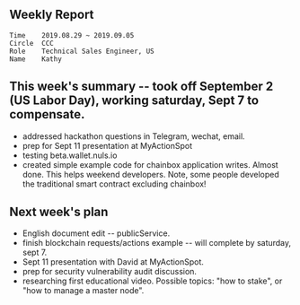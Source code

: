 ## Weekly Report
```
Time	2019.08.29 ~ 2019.09.05
Circle	CCC
Role	Technical Sales Engineer, US
Name	Kathy
```
## This week's summary -- took off September 2 (US Labor Day), working saturday, Sept 7 to compensate. 
-  addressed hackathon questions in Telegram, wechat, email. 
-  prep for Sept 11 presentation at MyActionSpot
-  testing beta.wallet.nuls.io
-  created simple example code for chainbox application writes. Almost done. This helps weekend developers. Note, some people developed the traditional smart contract excluding chainbox!

## Next week's plan
- English document edit -- publicService.
- finish blockchain requests/actions example -- will complete by saturday, sept 7.
- Sept 11 presentation with David at MyActionSpot.
- prep for security vulnerability audit discussion.
- researching first educational video. Possible topics: "how to stake", or "how to manage a master node".


